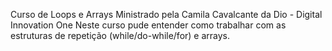 Curso de Loops e Arrays Ministrado pela Camila Cavalcante da Dio - Digital Innovation One
Neste curso pude entender como trabalhar com as estruturas de repetição (while/do-while/for) e arrays.

